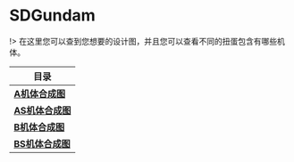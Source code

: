 # SDGundam

!> 在这里您可以查到您想要的设计图，并且您可以查看不同的扭蛋包含有哪些机体。

|**目录**|
|---------------|
|**[A机体合成图](/aji)**|
|**[AS机体合成图](/asji)**|
|**[B机体合成图](/bji)**|
|**[BS机体合成图](/bsji)**|